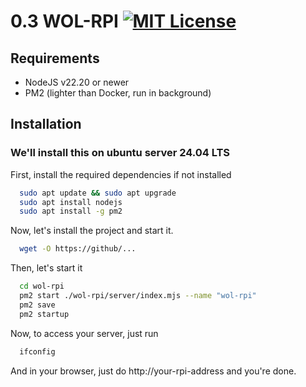 # 0.3 WOL-RPI [![MIT License](https://img.shields.io/badge/License-MIT-green.svg)](https://choosealicense.com/licenses/mit/)
## Requirements

- NodeJS v22.20 or newer
- PM2 (lighter than Docker, run in background)
## Installation

### We'll install this on ubuntu server 24.04 LTS

First, install the required dependencies if not installed

```bash
  sudo apt update && sudo apt upgrade
  sudo apt install nodejs
  sudo apt install -g pm2
```

Now, let's install the project and start it.

```bash
  wget -O https://github/...
```

Then, let's start it

```bash
  cd wol-rpi
  pm2 start ./wol-rpi/server/index.mjs --name "wol-rpi"
  pm2 save
  pm2 startup
```

Now, to access your server, just run

```bash
  ifconfig
```

And in your browser, just do http://your-rpi-address and you're done.